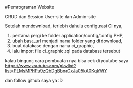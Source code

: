 #Pemrograman Website

CRUD dan Session
User-site dan Admin-site

Setelah mendownload, terlebih dahulu configurasi CI nya, 
1. pertama pergi ke folder application/config/config.PHP, 
2. ubah base_url menjadi nama folder yang di download, 
3. buat database dengan nama ci_graphic, 
4. lalu import file ci_graphic.sql pada database tersebut

kalau bingung cara pembuatan nya bisa cek di youtube saya
https://www.youtube.com/playlist?list=PLMsMPHPu9zQbDgBbnaGxJa05kA0KqkWiY

dan follow github saya ya :D
